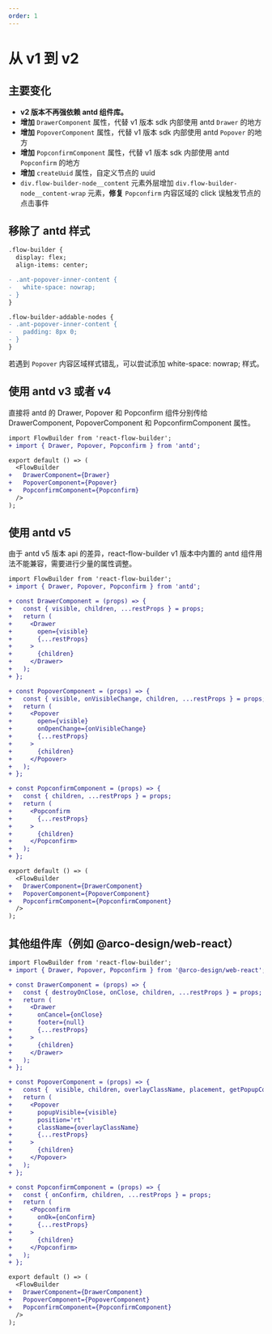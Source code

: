 ```yaml
---
order: 1
---
```


# 从 v1 到 v2

## 主要变化

- **v2 版本不再强依赖 antd 组件库。**
- **增加** `DrawerComponent` 属性，代替 v1 版本 sdk 内部使用 antd `Drawer` 的地方
- **增加** `PopoverComponent` 属性，代替 v1 版本 sdk 内部使用 antd `Popover` 的地方
- **增加** `PopconfirmComponent` 属性，代替 v1 版本 sdk 内部使用 antd `Popconfirm` 的地方
- **增加** `createUuid` 属性，自定义节点的 uuid
- `div.flow-builder-node__content` 元素外层增加 `div.flow-builder-node__content-wrap` 元素，**修复** `Popconfirm` 内容区域的 click 误触发节点的点击事件

## 移除了 antd 样式

```diff
.flow-builder {
  display: flex;
  align-items: center;

- .ant-popover-inner-content {
-   white-space: nowrap;
- }
}

.flow-builder-addable-nodes {
- .ant-popover-inner-content {
-   padding: 8px 0;
- }
}
```

若遇到 `Popover` 内容区域样式错乱，可以尝试添加 white-space: nowrap; 样式。

## 使用 antd v3 或者 v4

直接将 antd 的 Drawer, Popover 和 Popconfirm 组件分别传给 DrawerComponent, PopoverComponent 和 PopconfirmComponent 属性。

```diff
import FlowBuilder from 'react-flow-builder';
+ import { Drawer, Popover, Popconfirm } from 'antd';

export default () => (
  <FlowBuilder
+   DrawerComponent={Drawer}
+   PopoverComponent={Popover}
+   PopconfirmComponent={Popconfirm}
  />
);
```

## 使用 antd v5

由于 antd v5 版本 api 的差异，react-flow-builder v1 版本中内置的 antd 组件用法不能兼容，需要进行少量的属性调整。

```diff
import FlowBuilder from 'react-flow-builder';
+ import { Drawer, Popover, Popconfirm } from 'antd';

+ const DrawerComponent = (props) => {
+   const { visible, children, ...restProps } = props;
+   return (
+     <Drawer
+       open={visible}
+       {...restProps}
+     >
+       {children}
+     </Drawer>
+   );
+ };

+ const PopoverComponent = (props) => {
+   const { visible, onVisibleChange, children, ...restProps } = props;
+   return (
+     <Popover
+       open={visible}
+       onOpenChange={onVisibleChange}
+       {...restProps}
+     >
+       {children}
+     </Popover>
+   );
+ };

+ const PopconfirmComponent = (props) => {
+   const { children, ...restProps } = props;
+   return (
+     <Popconfirm
+       {...restProps}
+     >
+       {children}
+     </Popconfirm>
+   );
+ };

export default () => (
  <FlowBuilder
+   DrawerComponent={DrawerComponent}
+   PopoverComponent={PopoverComponent}
+   PopconfirmComponent={PopconfirmComponent}
  />
);
```

## 其他组件库（例如 @arco-design/web-react）

```diff
import FlowBuilder from 'react-flow-builder';
+ import { Drawer, Popover, Popconfirm } from '@arco-design/web-react';

+ const DrawerComponent = (props) => {
+   const { destroyOnClose, onClose, children, ...restProps } = props;
+   return (
+     <Drawer
+       onCancel={onClose}
+       footer={null}
+       {...restProps}
+     >
+       {children}
+     </Drawer>
+   );
+ };

+ const PopoverComponent = (props) => {
+   const {  visible, children, overlayClassName, placement, getPopupContainer, ...restProps } = props;
+   return (
+     <Popover
+       popupVisible={visible}
+       position='rt'
+       className={overlayClassName}
+       {...restProps}
+     >
+       {children}
+     </Popover>
+   );
+ };

+ const PopconfirmComponent = (props) => {
+   const { onConfirm, children, ...restProps } = props;
+   return (
+     <Popconfirm
+       onOk={onConfirm}
+       {...restProps}
+     >
+       {children}
+     </Popconfirm>
+   );
+ };

export default () => (
  <FlowBuilder
+   DrawerComponent={DrawerComponent}
+   PopoverComponent={PopoverComponent}
+   PopconfirmComponent={PopconfirmComponent}
  />
);
```
